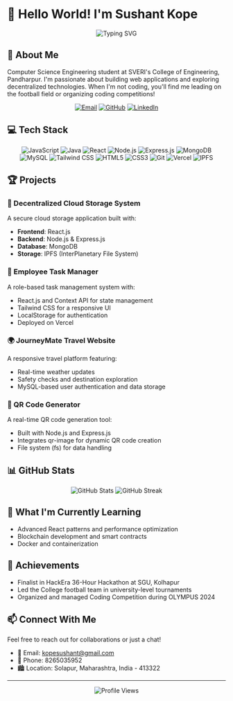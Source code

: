 # 👋 Hello World! I'm Sushant Kope

<div align="center">
  <img src="https://readme-typing-svg.herokuapp.com?font=Fira+Code&weight=600&size=28&duration=3000&pause=1000&color=3178C6&center=true&vCenter=true&random=false&width=500&lines=Full+Stack+Developer;MERN+Stack+Enthusiast;Decentralized+Systems+Builder;Open+Source+Contributor" alt="Typing SVG" />
</div>

## 🚀 About Me

Computer Science Engineering student at SVERI's College of Engineering, Pandharpur. I'm passionate about building web applications and exploring decentralized technologies. When I'm not coding, you'll find me leading on the football field or organizing coding competitions!

<div align="center">
  <a href="mailto:kopesushant@gmail.com"><img src="https://img.shields.io/badge/Email-kopesushant%40gmail.com-D14836?style=for-the-badge&logo=gmail&logoColor=white" alt="Email" /></a>
  <a href="https://github.com/sushant-kope"><img src="https://img.shields.io/badge/GitHub-sushant--kope-181717?style=for-the-badge&logo=github&logoColor=white" alt="GitHub" /></a>
  <a href="https://www.linkedin.com/in/sushant-kope"><img src="https://img.shields.io/badge/LinkedIn-sushant--kope-0077B5?style=for-the-badge&logo=linkedin&logoColor=white" alt="LinkedIn" /></a>
</div>

## 💻 Tech Stack

<div align="center">
  <img src="https://img.shields.io/badge/JavaScript-F7DF1E?style=for-the-badge&logo=javascript&logoColor=black" alt="JavaScript" />
  <img src="https://img.shields.io/badge/Java-ED8B00?style=for-the-badge&logo=openjdk&logoColor=white" alt="Java" />
  <img src="https://img.shields.io/badge/React-20232A?style=for-the-badge&logo=react&logoColor=61DAFB" alt="React" />
  <img src="https://img.shields.io/badge/Node.js-339933?style=for-the-badge&logo=nodedotjs&logoColor=white" alt="Node.js" />
  <img src="https://img.shields.io/badge/Express.js-000000?style=for-the-badge&logo=express&logoColor=white" alt="Express.js" />
  <img src="https://img.shields.io/badge/MongoDB-4EA94B?style=for-the-badge&logo=mongodb&logoColor=white" alt="MongoDB" />
  <img src="https://img.shields.io/badge/MySQL-4479A1?style=for-the-badge&logo=mysql&logoColor=white" alt="MySQL" />
  <img src="https://img.shields.io/badge/Tailwind_CSS-38B2AC?style=for-the-badge&logo=tailwind-css&logoColor=white" alt="Tailwind CSS" />
  <img src="https://img.shields.io/badge/HTML5-E34F26?style=for-the-badge&logo=html5&logoColor=white" alt="HTML5" />
  <img src="https://img.shields.io/badge/CSS3-1572B6?style=for-the-badge&logo=css3&logoColor=white" alt="CSS3" />
  <img src="https://img.shields.io/badge/Git-F05032?style=for-the-badge&logo=git&logoColor=white" alt="Git" />
  <img src="https://img.shields.io/badge/Vercel-000000?style=for-the-badge&logo=vercel&logoColor=white" alt="Vercel" />
  <img src="https://img.shields.io/badge/IPFS-65C2CB?style=for-the-badge&logo=ipfs&logoColor=white" alt="IPFS" />
</div>

## 🏆 Projects

### 🔐 Decentralized Cloud Storage System
A secure cloud storage application built with:
- **Frontend**: React.js
- **Backend**: Node.js & Express.js
- **Database**: MongoDB
- **Storage**: IPFS (InterPlanetary File System)

### 📝 Employee Task Manager
A role-based task management system with:
- React.js and Context API for state management
- Tailwind CSS for a responsive UI
- LocalStorage for authentication
- Deployed on Vercel

### 🌍 JourneyMate Travel Website
A responsive travel platform featuring:
- Real-time weather updates
- Safety checks and destination exploration
- MySQL-based user authentication and data storage

### 📱 QR Code Generator
A real-time QR code generation tool:
- Built with Node.js and Express.js
- Integrates qr-image for dynamic QR code creation
- File system (fs) for data handling

## 📊 GitHub Stats

<div align="center">
  <img src="https://github-readme-stats.vercel.app/api?username=kope264&show_icons=true&theme=tokyonight" alt="GitHub Stats" />
 <img src="https://github-readme-streak-stats.herokuapp.com/?user=kope264&theme=tokyonight" alt="GitHub Streak" />

</div>

## 🌱 What I'm Currently Learning

- Advanced React patterns and performance optimization
- Blockchain development and smart contracts
- Docker and containerization

## 🏅 Achievements

- Finalist in HackEra 36-Hour Hackathon at SGU, Kolhapur
- Led the College football team in university-level tournaments
- Organized and managed Coding Competition during OLYMPUS 2024

## 📫 Connect With Me

Feel free to reach out for collaborations or just a chat!
- 📧 Email: kopesushant@gmail.com
- 📱 Phone: 8265035952
- 🏙️ Location: Solapur, Maharashtra, India - 413322

---

<div align="center">
  <img src="https://komarev.com/ghpvc/?username=sushant-kope&color=blue" alt="Profile Views" />
</div>
